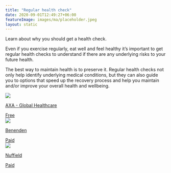 ```yaml
---
title: "Regular health check"
date: 2020-09-01T12:49:27+06:00
featureImage: images/ma/placeholder.jpeg
layout: static
---
```


Learn about why you should get a health check.

Even if you exercise regularly, eat well and feel healthy it’s important to get regular health checks to understand if there are any underlying risks to your future health.

The best way to maintain health is to preserve it. Regular health checks not only help identify underlying medical conditions, but they can also guide you to options that speed up the recovery process and help you maintain and/or improve your overall health and wellbeing.

<a class="ma-link" href="https://www.axaglobalhealthcare.com/en/wellbeing/global-access/why-have-a-health-check/"><div class="ma-card ma-card-Health"><div class="ma-icon"><img src ="/images/icon-check.png"/></div><div class="ma-name"><p>AXA - Global Healthcare</p></div><div class="ma-paid-text"><span>Free</span></div></div></a><a class="ma-link" href="https://www.benenden.co.uk/health/health-assessments/"><div class="ma-card ma-card-Health"><div class="ma-icon"><img src ="/images/icon-pound.png"/></div><div class="ma-name"><p>Benenden</p></div><div class="ma-paid-text"><span>Paid</span></div></div></a><a class="ma-link" href="https://www.nuffieldhealth.com/health-assessments"><div class="ma-card ma-card-Health"><div class="ma-icon"><img src ="/images/icon-pound.png"/></div><div class="ma-name"><p>Nuffield</p></div><div class="ma-paid-text"><span>Paid</span></div></div></a>  

<br/><br/>







